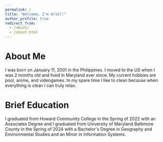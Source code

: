 ```yaml
---
permalink: /
title: "Welcome, I'm Ariel!"
author_profile: true
redirect_from: 
  - /about/
  - /about.html
---
```


About Me
======
I was born on January 11, 2001 in the Philippines. I moved to the US when I was 2 months old and lived in Maryland ever since. My current hobbies are pool, anime, and videogames. In my spare time I like to clean because when everything is clean I can truly relax.

Brief Education
======
I graduated from Howard Community College in the Spring of 2022 with an Associates Degree and I graduated from University of Maryland Baltimore County in the Spring of 2024 with a Bachelor's Degree in Geography and Environmental Studies and an Minor in Information Systems. 
